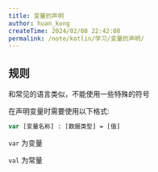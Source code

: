 ```yaml
---
title: 变量的声明
author: huan_kong
createTime: 2024/02/08 22:42:08
permalink: /note/kotlin/学习/变量的声明/
---
```


## 规则

和常见的语言类似，不能使用一些特殊的符号

在声明变量时需要使用以下格式:

~~~ kotlin
var [变量名称] : [数据类型] = [值]
~~~

`var` 为变量

`val` 为常量
